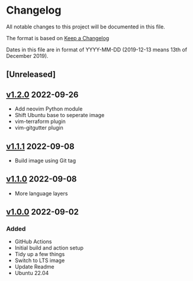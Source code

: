 # Changelog

All notable changes to this project will be documented in this file.

The format is based on [Keep a Changelog](https://keepachangelog.com/en/1.0.0/)

Dates in this file are in format of YYYY-MM-DD (2019-12-13 means 13th of December 2019).

## [Unreleased]

## [v1.2.0](https://github.com/alastairhm/spacevim/releases/tag/v1.2.0) 2022-09-26

* Add neovim Python module
* Shift Ubuntu base to seperate image
* vim-terraform plugin
* vim-gitgutter plugin

## [v1.1.1](https://github.com/alastairhm/spacevim/releases/tag/v1.1.1) 2022-09-08

* Build image using Git tag

## [v1.1.0](https://github.com/alastairhm/spacevim/releases/tag/v1.1.0) 2022-09-08

* More language layers

## [v1.0.0](https://github.com/alastairhm/spacevim/releases/tag/v1.0.0) 2022-09-02

### Added

* GitHub Actions
* Initial build and action setup
* Tidy up a few things
* Switch to LTS image
* Update Readme
* Ubuntu 22.04
